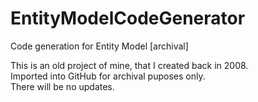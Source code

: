 # EntityModelCodeGenerator
Code generation for Entity Model [archival]

This is an old project of mine, that I created back in 2008.<br/>
Imported into GitHub for archival puposes only.<br/>
There will be no updates.
